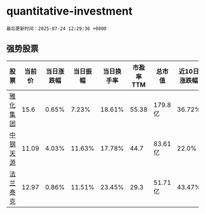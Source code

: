 # quantitative-investment

`最后更新时间：2025-07-24 12:29:36 +0800`

## 强势股票

|股票|当前价|当日涨跌幅|当日振幅|当日换手率|市盈率TTM|总市值|近10日涨跌幅|
|----|----|----|----|----|----|----|----|
|[雅化集团](https://xueqiu.com/S/SZ002497)|15.6|0.65%|7.23%|18.61%|55.38|179.8亿|36.72%|
|[中钢天源](https://xueqiu.com/S/SZ002057)|11.09|4.03%|11.63%|17.78%|44.7|83.61亿|22.0%|
|[法兰泰克](https://xueqiu.com/S/SH603966)|12.97|0.86%|11.51%|23.45%|29.3|51.71亿|43.47%|
